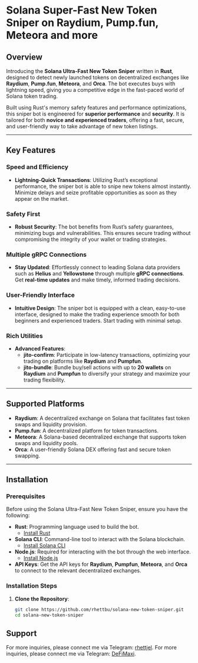 # Solana Super-Fast New Token Sniper on Raydium, Pump.fun, Meteora and more

## Overview

Introducing the **Solana Ultra-Fast New Token Sniper** written in **Rust**, designed to detect newly launched tokens on decentralized exchanges like **Raydium**, **Pump.fun**, **Meteora**, and **Orca**. The bot executes buys with lightning speed, giving you a competitive edge in the fast-paced world of Solana token trading.

Built using Rust's memory safety features and performance optimizations, this sniper bot is engineered for **superior performance** and **security**. It is tailored for both **novice and experienced traders**, offering a fast, secure, and user-friendly way to take advantage of new token listings.

---

## Key Features

###  Speed and Efficiency
- **Lightning-Quick Transactions**: Utilizing Rust’s exceptional performance, the sniper bot is able to snipe new tokens almost instantly. Minimize delays and seize profitable opportunities as soon as they appear on the market.

###  Safety First
- **Robust Security**: The bot benefits from Rust’s safety guarantees, minimizing bugs and vulnerabilities. This ensures secure trading without compromising the integrity of your wallet or trading strategies.

###  Multiple gRPC Connections
- **Stay Updated**: Effortlessly connect to leading Solana data providers such as **Helius** and **Yellowstone** through multiple **gRPC connections**. Get **real-time updates** and make timely, informed trading decisions.

###  User-Friendly Interface
- **Intuitive Design**: The sniper bot is equipped with a clean, easy-to-use interface, designed to make the trading experience smooth for both beginners and experienced traders. Start trading with minimal setup.

### Rich Utilities
- **Advanced Features**:
  - **jito-confirm**: Participate in low-latency transactions, optimizing your trading on platforms like **Raydium** and **Pumpfun**.
  - **jito-bundle**: Bundle buy/sell actions with up to **20 wallets** on **Raydium** and **Pumpfun** to diversify your strategy and maximize your trading flexibility.

---

## Supported Platforms

- **Raydium**: A decentralized exchange on Solana that facilitates fast token swaps and liquidity provision.
- **Pump.fun**: A decentralized platform for token transactions.
- **Meteora**: A Solana-based decentralized exchange that supports token swaps and liquidity pools.
- **Orca**: A user-friendly Solana DEX offering fast and secure token swapping.

---

## Installation

### Prerequisites

Before using the Solana Ultra-Fast New Token Sniper, ensure you have the following:

- **Rust**: Programming language used to build the bot.
  - [Install Rust](https://www.rust-lang.org/tools/install)
- **Solana CLI**: Command-line tool to interact with the Solana blockchain.
  - [Install Solana CLI](https://docs.solana.com/cli/install-solana-cli)
- **Node.js**: Required for interacting with the bot through the web interface.
  - [Install Node.js](https://nodejs.org/)
- **API Keys**: Get the API keys for **Raydium**, **Pumpfun**, **Meteora**, and **Orca** to connect to the relevant decentralized exchanges.

### Installation Steps

1. **Clone the Repository**:
   ```bash
   git clone https://github.com/rhettbu/solana-new-token-sniper.git
   cd solana-new-token-sniper

## Support

For more inquiries, please connect me via Telegram: [rhettjel](https://t.me/rhettjel).
For more inquiries, please connect me via Telegram: [DeFiMaxi](https://t.me/defai_maxi).
